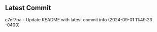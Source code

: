 
## Latest Commit
c7ef7ba - Update README with latest commit info (2024-09-01 11:49:23 -0400) <Yunxi-Zhou>
